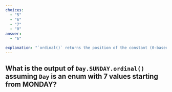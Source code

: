 ```yaml
---
choices:
  - "5"
  - "6"
  - "7"
  - "0"
answer:
  - "6"

explanation: "`ordinal()` returns the position of the constant (0-based). SUNDAY is the 7th constant → index 6."
---
```


## What is the output of `Day.SUNDAY.ordinal()` assuming `Day` is an enum with 7 values starting from MONDAY?

